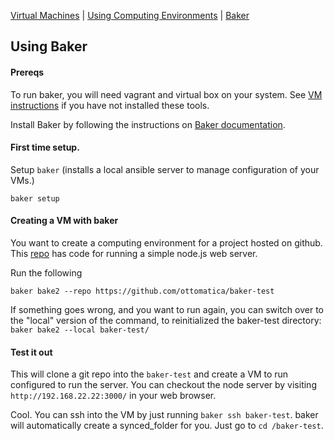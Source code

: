 [Virtual Machines](VM.md) | [Using Computing Environments](CE.md) | [Baker](Baker.md)

## Using Baker

#### Prereqs

To run baker, you will need vagrant and virtual box on your system. See [VM instructions](VM.md) if you have not installed these tools.

Install Baker by following the instructions on [Baker documentation](https://docs.getbaker.io/installation/).

#### First time setup.

Setup `baker` (installs a local ansible server to manage configuration of your VMs.)

```
baker setup
```

#### Creating a VM with baker

You want to create a computing environment for a project hosted on github. This [repo](https://github.com/ottomatica/baker-test/) has code for running a simple node.js web server. 

Run the following

```
baker bake2 --repo https://github.com/ottomatica/baker-test
```

If something goes wrong, and you want to run again, you can switch over to the "local" version of the command, to reinitialized the baker-test directory: `baker bake2 --local baker-test/`

#### Test it out

This will clone a git repo into the `baker-test` and create a VM to run configured to run the server. You can checkout the node server by visiting `http://192.168.22.22:3000/` in your web browser.

Cool. You can ssh into the VM by just running `baker ssh baker-test`. baker will automatically create a synced_folder for you. Just go to `cd /baker-test`.


